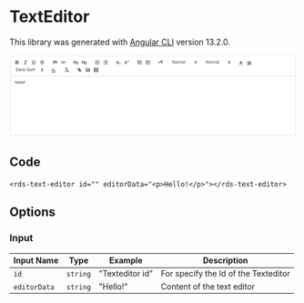 # TextEditor

This library was generated with [Angular CLI](https://github.com/angular/angular-cli) version 13.2.0.
<p align="left">
<img src="../../assets/Text-Editor.png" alt="Text-Editor"/>
<p/>

## Code 
`<rds-text-editor id="" editorData="<p>Hello!</p>"></rds-text-editor>`  
## Options
### Input
<!-- prettier-ignore -->
| Input Name                  | Type                             |Example| Description                                                                  |
| --------------------------- | -------------------------------- |------------| ---------------------------------------------------------------------------- |
| `id`                     | `string`                            |"Texteditor id"|For specify the Id of the Texteditor |                             |
| `editorData`           | `string`                          | "Hello!"|Content of the text editor|

